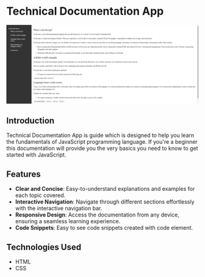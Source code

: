 # Technical Documentation App

![TechnicalDocumentationApp](https://raw.githubusercontent.com/dogaegeozden/TechnicalDocumentationApp/main/screenshots/screenshot1.png)

## Introduction

Technical Documentation App is guide which is designed to help you learn the fundamentals of JavaScript programming language. If you're a beginner this documentation will provide you the very basics you need to know to get started with JavaScript.

## Features

- **Clear and Concise**: Easy-to-understand explanations and examples for each topic covered.
- **Interactive Navigation**: Navigate through different sections effortlessly with the interactive navigation bar.
- **Responsive Design**: Access the documentation from any device, ensuring a seamless learning experience.
- **Code Snippets**: Easy to see code snippets created with code element.

## Technologies Used

- HTML
- CSS
